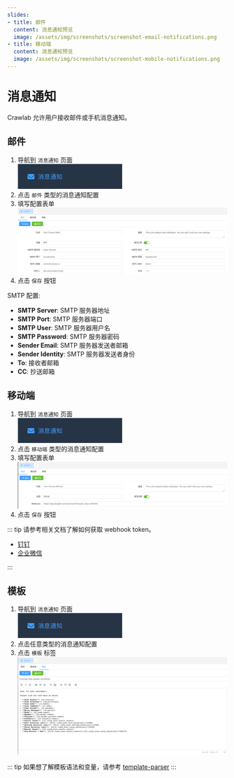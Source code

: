 ```yaml
---
slides:
- title: 邮件
  content: 消息通知预览
  image: /assets/img/screenshots/screenshot-email-notifications.png
- title: 移动端
  content: 消息通知预览
  image: /assets/img/screenshots/screenshot-mobile-notifications.png
---
```


# 消息通知

Crawlab 允许用户接收邮件或手机消息通知。

<SlideList :slides="$page.frontmatter.slides"></SlideList>

## 邮件

1. 导航到 `消息通知` 页面 <br>![notifications-menu.png](./img/notification-menu.png)
2. 点击 `邮件` 类型的消息通知配置
3. 填写配置表单 <br>![email-config.png](./img/email-config.png)
4. 点击 `保存` 按钮

SMTP 配置:

- **SMTP Server**: SMTP 服务器地址
- **SMTP Port**: SMTP 服务器端口
- **SMTP User**: SMTP 服务器用户名
- **SMTP Password**: SMTP 服务器密码
- **Sender Email**: SMTP 服务器发送者邮箱
- **Sender Identity**: SMTP 服务器发送者身份
- **To**: 接收者邮箱
- **CC**: 抄送邮箱

## 移动端

1. 导航到 `消息通知` 页面 <br>![notifications-menu.png](./img/notification-menu.png)
2. 点击 `移动端` 类型的消息通知配置
3. 填写配置表单 <br>![mobile-config.png](./img/mobile-config.png)
4. 点击 `保存` 按钮

::: tip
请参考相关文档了解如何获取 webhook token。

- [钉钉](https://open.dingtalk.com/document/robots/custom-robot-access)
- [企业微信](https://developer.work.weixin.qq.com/document/path/91770)

:::

## 模板

1. 导航到 `消息通知` 页面 <br>![notifications-menu.png](./img/notification-menu.png)
2. 点击任意类型的消息通知配置
3. 点击 `模板` 标签 <br>![template.png](./img/template.png)

::: tip
如果想了解模板语法和变量，请参考 [template-parser](https://github.com/crawlab-team/template-parser)
:::
